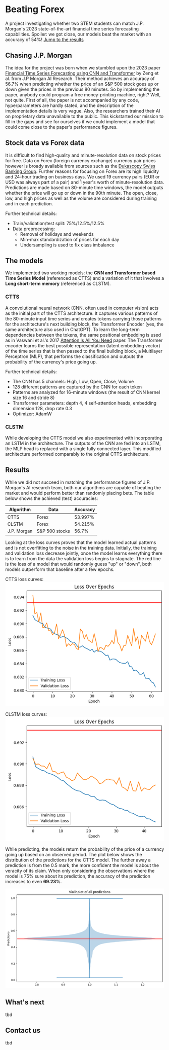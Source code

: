 # Beating Forex

A project investigating whether two STEM students can match J.P. Morgan's 2023 state-of-the-art financial time series forecasting capabilities. Spoiler: we got close, our models beat the market with an accuracy of 54%! [Jump to the results](#results)

## Chasing J.P. Morgan

The idea for the project was born when we stumbled upon the 2023 paper [Financial Time Series Forecasting using CNN and Transformer](https://arxiv.org/abs/2304.04912) by Zeng et al. from J.P Morgan AI Research. Their method achieves an accuracy of 56.7% when predicting whether the price of an S&P 500 stock goes up or down given the prices in the previous 80 minutes. So by implementing the paper, anybody could program a free money-printing machine, right? Well, not quite. First of all, the paper is not accompanied by any code, hyperparameters are hardly stated, and the description of the implementation details is very vague. Also, the researchers trained their AI on proprietary data unavailable to the public. This kickstarted our mission to fill in the gaps and see for ourselves if we could implement a model that could come close to the paper's performance figures. 

## Stock data vs Forex data

It is difficult to find high-quality and minute-resolution data on stock prices for free. Data on Forex (foreign currency exchange) currency pair prices however is broady available from sources such as the [Dukascopy Swiss Banking Group](https://www.dukascopy.com/swiss/english/marketwatch/historical/). Further reasons for focusing on Forex are its high liquidity and 24-hour trading on business days. We used 19 currency pairs (EUR or USD was always part of a pair) and 1 year's worth of minute-resolution data. Predictions are made based on 80-minute time windows, the model outputs whether the price will go up or down in the 90th minute. The open, close, low, and high prices as well as the volume are considered during training and in each prediction. 

Further technical details:
- Train/validation/test split: 75%/12.5%/12.5%
- Data preprocessing:
  - Removal of holidays and weekends
  - Min-max standardization of prices for each day
  - Undersampling is used to fix class imbalance  

## The models

We implemented two working models: the **CNN and Transformer based Time Series Model** (referenced as CTTS) and a variation of it that involves a **Long short-term memory** (referenced as CLSTM).

### CTTS

A convolutional neural network (CNN, often used in computer vision) acts as the initial part of the CTTS architecture. It captures various patterns of the 80-minute input time series and creates tokens carrying those patterns for the architecture's next building block, the Transformer Encoder (yes, the same architecture also used in ChatGPT). To learn the long-term dependencies between the tokens, the same positional embedding is used as in Vaswani et al.'s 2017 [Attention Is All You Need](https://arxiv.org/abs/1706.03762) paper. The Transformer encoder learns the best possible representation (latent embedding vector) of the time series that is then passed to the final building block, a Multilayer Perceptron (MLP), that performs the classification and outputs the probability of the currency's price going up. 

Further technical details:
- The CNN has 5 channels: High, Low, Open, Close, Volume
- 128 different patterns are captured by the CNN for each token
- Patterns are analyzed for 16-minute windows (the result of CNN kernel size 16 and stride 8)
- Transformer parameters: depth 4, 4 self-attention heads, embedding dimension 128, drop rate 0.3
- Optimizer: AdamW

### CLSTM

While developing the CTTS model we also experimented with incorporating an LSTM in the architecture. The outputs of the CNN are fed into an LSTM, the MLP head is replaced with a single fully connected layer. This modified architecture performed comparably to the original CTTS architecture. 

## Results
<a name="results"></a>

While we did not succeed in matching the performance figures of J.P. Morgan's AI research team, both our algorithms are capable of beating the market and would perform better than randomly placing bets. The table below shows the achieved (test) accuracies:

| Algorithm       | Data            | Accuracy        |
| --------------- | --------------- | --------------- |
| CTTS            | Forex           | 53.997%         |
| CLSTM           | Forex           | 54.215%         |
| J.P. Morgan     | S&P 500 stocks  | 56.7%           |

Looking at the loss curves proves that the model learned actual patterns and is not overfitting to the noise in the training data. Initially, the training and validation loss decrease jointly, once the model learns everything there is to learn from the data the validation loss begins to stagnate. The red line is the loss of a model that would randomly guess "up" or "down", both models outperform that baseline after a few epochs.

CTTS loss curves:
![CTTS Loss](/assets/ctts_loss.png)

CLSTM loss curves:
![CLSTM Loss](/assets/clstm_loss.png)

While predicting, the models return the probability of the price of a currency going up based on an observed period. The plot below shows the distribution of the predictions for the CTTS model. The further away a prediction is from the 0.5 mark, the more confident the model is about the veracity of its claim. When only considering the observations where the model is 75% sure about its prediction, the accuracy of the prediction increases to even **69.23%**. 

![CTTS Violin](/assets/ctts_violin.png)


## What's next
tbd

## Contact us
tbd
